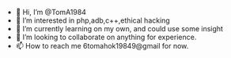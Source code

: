 - 👋 Hi, I’m @TomA1984
- 👀 I’m interested in php,adb,c++,ethical hacking
- 🌱 I’m currently learning on my own, and could use some insight
- 💞️ I’m looking to collaborate on anything for experience.
- 📫 How to reach me 6tomahok19849@gmail for now.

<!---
TomA1984/TomA1984 is a ✨ special ✨ repository because its `README.md` (this file) appears on your GitHub profile.
You can click the Preview link to take a look at your changes.
--->
